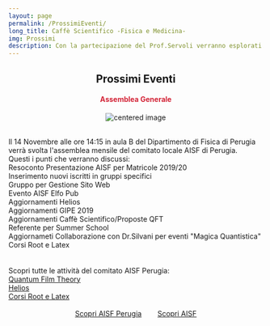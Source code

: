 ```yaml
---
layout: page
permalink: /ProssimiEventi/
long_title: Caffè Scientifico -Fisica e Medicina-
img: Prossimi
description: Con la partecipazione del Prof.Servoli verranno esplorati alcuni aspetti della Fisica applicati in ambito sanitario con un particolare focus sul ruolo delle Radiazioni Ionizzanti.
---
```


<center><h2><b> Prossimi Eventi </b></h2></center>
<center><h4><b><font style="color:rgb(211, 35, 54);">Assemblea Generale</font></b></h4></center>

 <figure>
<center>
    <img src="/perugia/img/assemblea.png" alt="centered image" style="max-width:70%"
    height="auto" width="auto" class="responsive" >
</center>
</figure>

<section>

<br>
Il 14 Novembre alle ore 14:15 in aula B del Dipartimento di Fisica di Perugia verrà svolta l'assemblea mensile del comitato locale AISF di Perugia.<br>
Questi i punti che verranno discussi: <br>
Resoconto Presentazione AISF per Matricole 2019/20 <br>
Inserimento nuovi iscritti in gruppi specifici <br>
Gruppo per Gestione Sito Web <br>
Evento AISF Elfo Pub <br>
Aggiornamenti Helios <br>
Aggiornamenti GIPE 2019 <br>
Aggiornamenti Caffè Scientifico/Proposte QFT  <br>
Referente per Summer School <br>
Aggiornameti Collaborazione con Dr.Silvani per eventi "Magica Quantistica" <br>
Corsi Root e Latex
<br><br><br>
Scopri tutte le attività del comitato AISF Perugia:<br>
<a href="/perugia/QFT"> Quantum Film Theory</a> <br>
<a href="/perugia/Helios"> Helios</a> <br>
<a href="/perugia/Corsi"> Corsi Root e Latex</a> <br><br>

<center>
<a href="/perugia/"> Scopri AISF Perugia</a>&nbsp; &nbsp; &nbsp; &nbsp;
<a href="http://ai-sf.it">Scopri AISF</a>
</center>

</section>
